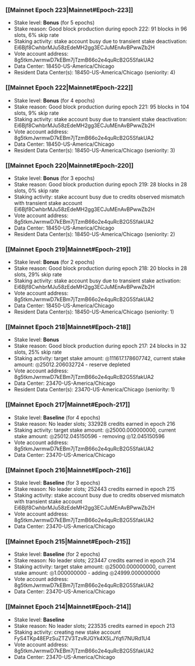 ### [[Mainnet Epoch 223|Mainnet#Epoch-223]]
* Stake level: **Bonus** (for 5 epochs)
* Stake reason: Good block production during epoch 222: 91 blocks in 96 slots, 6% skip rate
* Staking activity: stake account busy due to transient stake deactivation: Ei6Bjf8CwhbrMJu58zEdeMH2gg3ECJuMEnAvBPwwZb2H
* Vote account address: 8g5tkmJwrmwD7kEBm7jTzmB66o2e4quRcB2G5SfakUA2
* Data Center: 18450-US-America/Chicago
* Resident Data Center(s): 18450-US-America/Chicago (seniority: 4)
### [[Mainnet Epoch 222|Mainnet#Epoch-222]]
* Stake level: **Bonus** (for 4 epochs)
* Stake reason: Good block production during epoch 221: 95 blocks in 104 slots, 9% skip rate
* Staking activity: stake account busy due to transient stake deactivation: Ei6Bjf8CwhbrMJu58zEdeMH2gg3ECJuMEnAvBPwwZb2H
* Vote account address: 8g5tkmJwrmwD7kEBm7jTzmB66o2e4quRcB2G5SfakUA2
* Data Center: 18450-US-America/Chicago
* Resident Data Center(s): 18450-US-America/Chicago (seniority: 3)
### [[Mainnet Epoch 220|Mainnet#Epoch-220]]
* Stake level: **Bonus** (for 3 epochs)
* Stake reason: Good block production during epoch 219: 28 blocks in 28 slots, 0% skip rate
* Staking activity: stake account busy due to credits observed mismatch with transient stake account Ei6Bjf8CwhbrMJu58zEdeMH2gg3ECJuMEnAvBPwwZb2H
* Vote account address: 8g5tkmJwrmwD7kEBm7jTzmB66o2e4quRcB2G5SfakUA2
* Data Center: 18450-US-America/Chicago
* Resident Data Center(s): 18450-US-America/Chicago (seniority: 2)
### [[Mainnet Epoch 219|Mainnet#Epoch-219]]
* Stake level: **Bonus** (for 2 epochs)
* Stake reason: Good block production during epoch 218: 20 blocks in 28 slots, 29% skip rate
* Staking activity: stake account busy due to transient stake activation: Ei6Bjf8CwhbrMJu58zEdeMH2gg3ECJuMEnAvBPwwZb2H
* Vote account address: 8g5tkmJwrmwD7kEBm7jTzmB66o2e4quRcB2G5SfakUA2
* Data Center: 18450-US-America/Chicago
* Resident Data Center(s): 18450-US-America/Chicago (seniority: 1)
### [[Mainnet Epoch 218|Mainnet#Epoch-218]]
* Stake level: **Bonus**
* Stake reason: Good block production during epoch 217: 24 blocks in 32 slots, 25% skip rate
* Staking activity: target stake amount: ◎111617.178607742, current stake amount: ◎25012.206032724 - reserve depleted
* Vote account address: 8g5tkmJwrmwD7kEBm7jTzmB66o2e4quRcB2G5SfakUA2
* Data Center: 23470-US-America/Chicago
* Resident Data Center(s): 23470-US-America/Chicago (seniority: 1)
### [[Mainnet Epoch 217|Mainnet#Epoch-217]]
* Stake level: **Baseline** (for 4 epochs)
* Stake reason: No leader slots; 332928 credits earned in epoch 216
* Staking activity: target stake amount: ◎25000.000000000, current stake amount: ◎25012.045150596 - removing ◎12.045150596
* Vote account address: 8g5tkmJwrmwD7kEBm7jTzmB66o2e4quRcB2G5SfakUA2
* Data Center: 23470-US-America/Chicago
### [[Mainnet Epoch 216|Mainnet#Epoch-216]]
* Stake level: **Baseline** (for 3 epochs)
* Stake reason: No leader slots; 252443 credits earned in epoch 215
* Staking activity: stake account busy due to credits observed mismatch with transient stake account Ei6Bjf8CwhbrMJu58zEdeMH2gg3ECJuMEnAvBPwwZb2H
* Vote account address: 8g5tkmJwrmwD7kEBm7jTzmB66o2e4quRcB2G5SfakUA2
* Data Center: 23470-US-America/Chicago
### [[Mainnet Epoch 215|Mainnet#Epoch-215]]
* Stake level: **Baseline** (for 2 epochs)
* Stake reason: No leader slots; 223447 credits earned in epoch 214
* Staking activity: target stake amount: ◎25000.000000000, current stake amount: ◎1.000000000 - adding ◎24999.000000000
* Vote account address: 8g5tkmJwrmwD7kEBm7jTzmB66o2e4quRcB2G5SfakUA2
* Data Center: 23470-US-America/Chicago
### [[Mainnet Epoch 214|Mainnet#Epoch-214]]
* Stake level: **Baseline**
* Stake reason: No leader slots; 223535 credits earned in epoch 213
* Staking activity: creating new stake account FyS4TKp48EPzSuZTZV3TzvRJGYk4X5LJYqfi7NURd1U4
* Vote account address: 8g5tkmJwrmwD7kEBm7jTzmB66o2e4quRcB2G5SfakUA2
* Data Center: 23470-US-America/Chicago